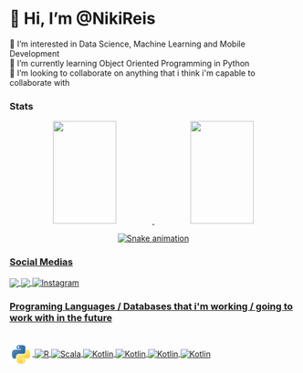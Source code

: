 # 👋 Hi, I’m @NikiReis
<div> 👀 I’m interested in Data Science, Machine Learning and Mobile Development </div>
<div> 🌱 I’m currently learning Object Oriented Programming in Python </div>
<div> 💞️ I’m looking to collaborate on anything that i think i'm capable to collaborate with </div>

<h3 align="left"> Stats </h3>
<div align="center">
  <a href="https://github.com/NikiReis">
  <img height="180em" width="47%" src="https://github-readme-stats.vercel.app/api?username=nikireis&show_icons=true&theme=calm&include_all_commits=true&count_private=true"/>
  <img height="180em" width="47%" src="https://github-readme-stats.vercel.app/api/top-langs/?username=nikireis&layout=compact&langs_count=7&theme=calm"/>
    
  ![Snake animation](https://github.com/nikireis/nikireis/blob/output/github-contribution-grid-snake.svg)

</div>

<h3 align="left"> Social Medias </h3>
<p align="left">
<a href="https://open.spotify.com/user/linekerreis12" target="blank"><img align="center" src="https://img.shields.io/badge/Spotify-1ED760?style=for-the-badge&logo=spotify&logoColor=white" />
<a href="https://www.linkedin.com/in/linekreis/"target="blank"><img align="center" src="https://img.shields.io/badge/linkedin-%230077B5.svg?style=for-the-badge&logo=linkedin&logoColor=white" />
<a href="https://www.instagram.com/linekreis/" target="blank"><img align="center" alt="Instagram" src="https://img.shields.io/badge/Instagram-%23E4405F.svg?style=for-the-badge&logo=Instagram&logoColor=white" />
</p>
  
<h3 align="up">Programing Languages / Databases that i'm working / going to work with in the future</h3>
<div style="display: inline_block"><br>
  <img align="center" alt="Python" height="40" width="40" src="https://raw.githubusercontent.com/devicons/devicon/master/icons/python/python-original.svg">
  <img align="center" alt="R" height="40" width="40" src="https://cdn.jsdelivr.net/gh/devicons/devicon/icons/r/r-original.svg" />
  <img align="center" alt="Scala" height="37" width="37"  src="https://cdn.jsdelivr.net/gh/devicons/devicon/icons/scala/scala-original.svg" />
  <img align="center" alt="Kotlin" height="35" width="35" src="https://cdn.jsdelivr.net/gh/devicons/devicon/icons/kotlin/kotlin-original.svg" />
  <img align="center" alt="Kotlin" height="37" width="37" src="https://cdn.jsdelivr.net/gh/devicons/devicon/icons/swift/swift-original.svg" />
  <img align="center" alt="Kotlin" height="40" width="40" src="https://cdn.jsdelivr.net/gh/devicons/devicon/icons/postgresql/postgresql-plain.svg" />
  <img align="center" alt="Kotlin" height="60" width="60" src="https://cdn.jsdelivr.net/gh/devicons/devicon/icons/oracle/oracle-original.svg" />  
</div>
